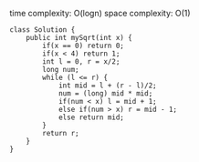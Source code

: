 [](https://leetcode.com/problems/sqrtx/)

time complexity: O(logn)
space complexity: O(1)
```
class Solution {
    public int mySqrt(int x) {
        if(x == 0) return 0;
        if(x < 4) return 1; 
        int l = 0, r = x/2;
        long num;
        while (l <= r) {
            int mid = l + (r - l)/2;
            num = (long) mid * mid;
            if(num < x) l = mid + 1;
            else if(num > x) r = mid - 1;
            else return mid;
        }
        return r;
    }
}
```